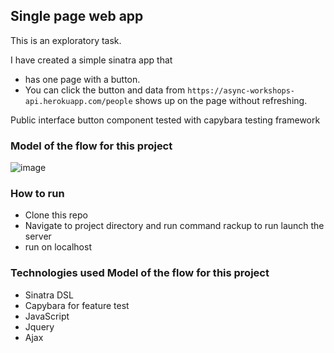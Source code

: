 ## Single page web app

This is an exploratory task.

I have created a simple sinatra app that
- has one page with a button.
- You can click the button and data from `https://async-workshops-api.herokuapp.com/people` shows up on the page without refreshing.

Public interface button component tested with capybara testing framework

### Model of the flow for this project


![image](https://user-images.githubusercontent.com/24396579/46586879-87ecd200-ca7c-11e8-8be9-0b95f139b507.png)


### How to run
- Clone this repo
- Navigate to project directory and run command rackup to run launch the server
- run on localhost

### Technologies used Model of the flow for this project

- Sinatra DSL
- Capybara for feature test
- JavaScript
- Jquery
- Ajax

